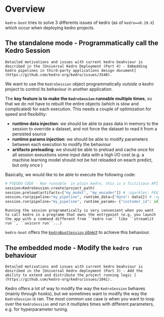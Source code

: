 # Overview

``kedro-boot`` tries to solve 3 differents issues of kedro (as of ``kedro==0.19.X``) which occur when deploying kedro projects. 

## The standalone mode - Programmatically call the Kedro Session

```{note}
Detailed motivations and issues with current kedro beahviour is described in the [Universal Kedro Deployment (Part 4) - Embedding kedro pipelines in third-party applications design document](https://github.com/kedro-org/kedro/issues/3540).
```

We want to use the ``KedroSession`` object programmatically *outside a kedro project* to control its behaviour in another application.

The **key feature is to make the ``KedroSession`` runnable multiple times**, so that we do not have to rebuilt the entire objects (which is slow and complicated) for each execution. This needs a couple of optimization for speed and flexibility:

- **runtime data injection**: we should be able to pass data in memory to the session to override a dataset, and not force the dataset to read it from a persisted source
- **runtime params injection**: we should be able to modify parameters between each execution to modify the behaviour
- **artifacts preloading**: we should be able to preload and cache once for all session exeuxtions some input data with a high I/O cost (e.g. a machine learning model should not be hot reloaded on eeach predict, but only once )

Basically, we would like to be able to execute the following code: 

```python
# PSEUDO CODE - Non runnable  in plain kedro, this is a fictitious API
session=KedroSession.create(project_path)
session.preload(artifacts=["my_model", "my_encoder"]) # :sparkles: FEATURE 1: preload artifacts, cache them and not not release them between runs for speed
session.run(pipeline="my_pipeline", runtime_data={"data": data1}) # :sparkles: FEATURE 2: inject data at runtime from the session
session.run(pipeline="my_pipeline", runtime_params= {"customer_id": id}) # :sparkles: FEATURE 3: run the same session mulitple times + :sparkles: FEATURE 4: inject runtime params at... runtime  (as the name says!) instead of instantation time 
```

```tip
Running the session programatically is very convenient when you want to call kedro in a programm that owns the entrypoint (e.g. you launch the app with a command different from ``kedro run`` like ``streamlit run``, ``uvicorn run``...)
```

``kedro-boot`` offers the [``KedroBootSession`` object]() to achieve this behaviour.

## The embedded mode - Modify the ``kedro run`` behaviour

```{note}
Detailed motivations and issues with current kedro beahviour is described in the [Universal Kedro deployment (Part 3) - Add the ability to extend and distribute the project running logic ](https://github.com/kedro-org/kedro/issues/1041).
```

Kedro offers a lot of way to modify the way the ``KedroSession`` behaves (mainly through hooks), but we sometimes want to modify the way the ``KedroSession`` is ran. The most common use case is when you want to loop over the ``KedroSession`` and run it multiples times with different parameters, e.g. for hyperparameter tuning. 